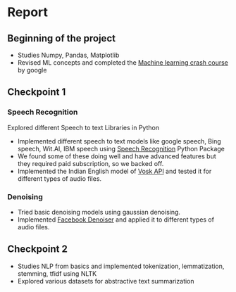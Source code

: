 # Report

## Beginning of the project
* Studies Numpy, Pandas, Matplotlib
* Revised ML concepts and completed the [Machine learning crash course](https://developers.google.com/machine-learning/crash-course "Machine learning") by google

## Checkpoint 1
### Speech Recognition
Explored different Speech to text Libraries in Python
* Implemented different speech to text models like google speech, Bing speech, Wit.AI, IBM speech using [Speech Recognition](https://pypi.org/project/SpeechRecognition/) Python Package
* We found some of these doing well and have advanced features but they required paid subscription, so we backed off.
* Implemented the Indian English model of [Vosk API](https://alphacephei.com/vosk/) and tested it for different types of audio files.
### Denoising
* Tried basic denoising models using gaussian denoising.
* Implemented [Facebook Denoiser](https://github.com/facebookresearch/denoiser) and applied it to different types of audio files.

## Checkpoint 2
* Studies NLP from basics and implemented tokenization, lemmatization, stemming, tfidf using NLTK
* Explored various datasets for abstractive text summarization
